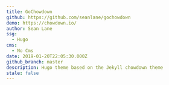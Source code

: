 ```yaml
---
title: GoChowdown
github: https://github.com/seanlane/gochowdown
demo: https://chowdown.io/
author: Sean Lane
ssg:
  - Hugo
cms:
  - No Cms
date: 2019-01-20T22:05:30.000Z
github_branch: master
description: Hugo theme based on the Jekyll chowdown theme
stale: false
---
```

